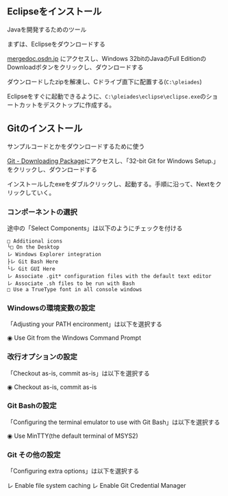 
## Eclipseをインストール

Javaを開発するためのツール

まずは、Eclipseをダウンロードする

[mergedoc.osdn.jp](http://mergedoc.osdn.jp/) にアクセスし、Windows 32bitのJavaのFull EditionのDownloadボタンをクリックし、ダウンロードする

ダウンロードしたzipを解凍し、Cドライブ直下に配置する(`C:\pleiades`)

Eclipseをすぐに起動できるように、`C:\pleiades\eclipse\eclipse.exe`のショートカットをデスクトップに作成する。


## Gitのインストール

サンプルコードとかをダウンロードするために使う

[Git - Downloading Package](https://git-scm.com/download/win)にアクセスし、「32-bit Git for Windows Setup.」をクリックし、ダウンロードする

インストールしたexeをダブルクリックし、起動する。手順に沿って、Nextをクリックしていく。

### コンポーネントの選択

途中の「Select Components」は以下のようにチェックを付ける

```
□ Additional icons
└□ On the Desktop
レ Windows Explorer integration
├レ Git Bash Here
└レ Git GUI Here
レ Associate .git* configuration files with the default text editor
レ Associate .sh files to be run with Bash
□ Use a TrueType font in all console windows
```

### Windowsの環境変数の設定

「Adjusting your PATH encironment」は以下を選択する

◉ Use Git from the Windows Command Prompt

### 改行オプションの設定

「Checkout as-is, commit as-is」は以下を選択する

◉ Checkout as-is, commit as-is

### Git Bashの設定

「Configuring the terminal emulator to use with Git Bash」は以下を選択する

◉ Use MinTTY(the default terminal of MSYS2)

### Git その他の設定

「Configuring extra options」は以下を選択する

レ Enable file system caching
レ Enable Git Credential Manager


